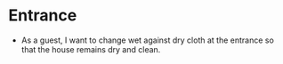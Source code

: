 # Entrance

- As a guest, I want to change wet against dry cloth at the entrance so that the house remains dry and clean.  
